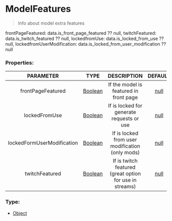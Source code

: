# ModelFeatures
> Info about model extra features

frontPageFeatured: data.is_front_page_featured ?? null,
            twitchFeatured: data.is_twitch_featured ?? null,
            lockedfromUse: data.is_locked_from_use ?? null,
            lockedfromUserModification: data.is_locked_from_user_modification ?? null
### Properties:
| PARAMETER  | TYPE                                     | DESCRIPTION            | DEFAULT |
|:----------:|:----------------------------------------:|:----------------------:|:--------:|
| frontPageFeatured | [Boolean](https://developer.mozilla.org/en-US/docs/Web/JavaScript/Reference/Global_Objects/Boolean) | If the model is featured in front page | [null](https://developer.mozilla.org/en-US/docs/Web/JavaScript/Reference/Global_Objects/null) |
| lockedFromUse | [Boolean](https://developer.mozilla.org/en-US/docs/Web/JavaScript/Reference/Global_Objects/Boolean) | If is locked for generate requests or use | [null](https://developer.mozilla.org/en-US/docs/Web/JavaScript/Reference/Global_Objects/null) |
| lockedFormUserModification | [Boolean](https://developer.mozilla.org/en-US/docs/Web/JavaScript/Reference/Global_Objects/Boolean) | If is locked from user modification (only mods) | [null](https://developer.mozilla.org/en-US/docs/Web/JavaScript/Reference/Global_Objects/null) |
| twitchFeatured | [Boolean](https://developer.mozilla.org/en-US/docs/Web/JavaScript/Reference/Global_Objects/Boolean) | If is twitch featured (great option for use in streams) | [null](https://developer.mozilla.org/en-US/docs/Web/JavaScript/Reference/Global_Objects/null) |

### Type:
- [Object](https://developer.mozilla.org/en-US/docs/Web/JavaScript/Reference/Global_Objects/Object)
